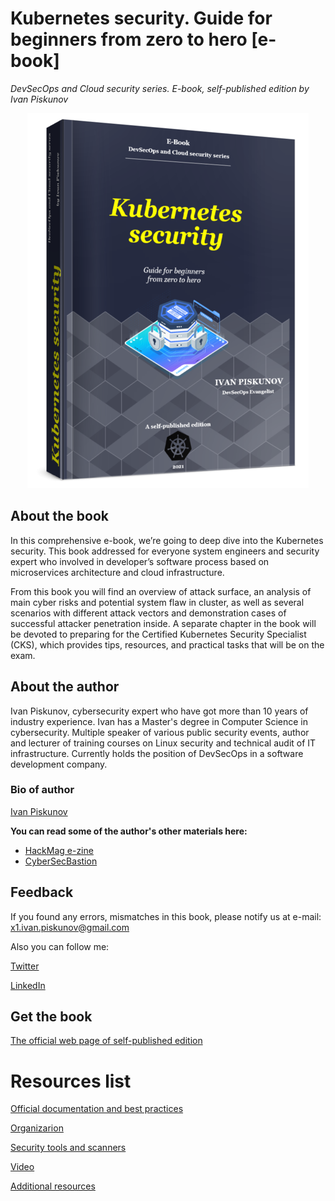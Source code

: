 # Kubernetes security. Guide for beginners from zero to hero [e-book]
_DevSecOps and Cloud security series. E-book, self-published edition by Ivan Piskunov_

<p align="center">
  <img src="3D_cover_photo-resizer.png" />
</p>

## About the book
In this comprehensive e-book, we’re going to deep dive into the Kubernetes security. This book addressed for everyone system engineers and security expert who involved in developer’s software process based on microservices architecture and cloud infrastructure.

From this book you will find an overview of attack surface, an analysis of main cyber risks and potential system flaw in cluster, as well as several scenarios with different attack vectors and demonstration cases of successful attacker penetration inside. A separate chapter in the book will be devoted to preparing for the Certified Kubernetes Security Specialist (CKS), which provides tips, resources, and practical tasks that will be on the exam.

## About the author
Ivan Piskunov, cybersecurity expert who have got more than 10 years of industry experience. Ivan has a Master's degree in Computer Science in cybersecurity. Multiple speaker of various public security events, author and lecturer of training courses on Linux security and technical audit of IT infrastructure. Currently holds the position of DevSecOps in a software development company.

### Bio of author
[Ivan Piskunov](Author.md)

**You can read some of the author's other materials here:**
* [HackMag e-zine](https://hackmag.com/author/g14vano/)
* [CyberSecBastion](https://t.me/CyberSecBastion)

## Feedback
If you found any errors, mismatches in this book, please notify us at e-mail: x1.ivan.piskunov@gmail.com

Also you can follow me:

[Twitter](https://twitter.com/Ivanpiskunov14)

[LinkedIn](https://linkedin.com/in/ivan-piskunov)

## Get the book
[The official web page of self-published edition](https://gum.co/k8security)

# Resources list
[Official documentation and best practices](Ifficial_Docs.md)

[Organizarion](Org.md)

[Security tools and scanners](Tools.md)

[Video](Videos.md)

[Additional resources](Additional.md)





